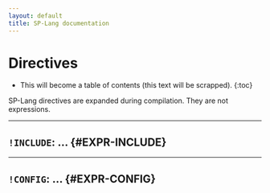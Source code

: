 ```yaml
---
layout: default
title: SP-Lang documentation
---
```


# Directives

* This will become a table of contents (this text will be scrapped).
{:toc}

SP-Lang directives are expanded during compilation.
They are not expressions.

--- 

## `!INCLUDE`: ...  {#EXPR-INCLUDE}


--- 

## `!CONFIG`: ...  {#EXPR-CONFIG}

